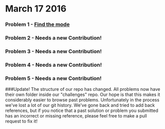 # March 17 2016

### Problem 1 - [Find the mode](challenges/mode/modequestion.js)
### Problem 2 - Needs a new Contribution!
### Problem 3 - Needs a new Contribution!
### Problem 4 - Needs a new Contribution!
### Problem 5 - Needs a new Contribution!


###Update!
The structure of our repo has changed. All problems now have their own folder inside our "challenges" repo.
Our hope is that this makes it considerably easier to browse past problems.
Unfortunately in the process we've lost a lot of our git history. We've gone back and tried to add back references, but if you notice that a past solution or problem you submitted has an incorrect or missing reference, please feel free to make a pull request to fix it!
